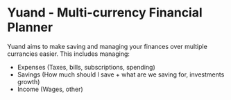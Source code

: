 # Yuand - Multi-currency Financial Planner

Yuand aims to make saving and managing your finances over multiple currancies easier.
This includes managing:
- Expenses (Taxes, bills, subscriptions, spending)
- Savings (How much should I save + what are we saving for, investments growth)
- Income (Wages, other)

